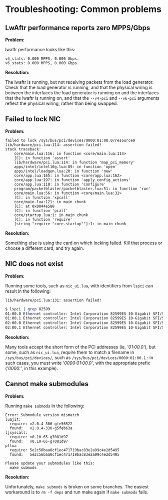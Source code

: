 # Troubleshooting: Common problems

## LwAftr performance reports zero MPPS/Gbps

**Problem:**

lwaftr performance looks like this:

```
v4_stats: 0.000 MPPS, 0.000 Gbps.
v6_stats: 0.000 MPPS, 0.000 Gbps.
```

**Resolution:**

The lwaftr is running, but not receiving packets from the load generator.
Check that the load generator is running, and that the physical wiring is
between the interfaces the load generator is running on and the interfaces
that the lwaftr is running on, and that the `--v4-pci` and `--v6-pci` arguments
reflect the physical wiring, rather than being swapped.

## Failed to lock NIC

**Problem:**

```
failed to lock /sys/bus/pci/devices/0000:01:00.0/resource0
lib/hardware/pci.lua:114: assertion failed!
stack traceback:
	core/main.lua:116: in function <core/main.lua:114>
	[C]: in function 'assert'
	lib/hardware/pci.lua:114: in function 'map_pci_memory'
	apps/intel/intel10g.lua:89: in function 'open'
	apps/intel/loadgen.lua:20: in function 'new'
	core/app.lua:165: in function <core/app.lua:162>
	core/app.lua:197: in function 'apply_config_actions'
	core/app.lua:110: in function 'configure'
	program/packetblaster/packetblaster.lua:51: in function 'run'
	core/main.lua:56: in function <core/main.lua:32>
	[C]: in function 'xpcall'
	core/main.lua:121: in main chunk
	[C]: at 0x0044e580
	[C]: in function 'pcall'
	core/startup.lua:1: in main chunk
	[C]: in function 'require'
	[string "require "core.startup""]:1: in main chunk
```

**Resolution:**

Something else is using the card on which locking failed. Kill that process or
choose a different card, and try again.

## NIC does not exist

**Problem:**

Running some tools, such as `nic_ui.lua`, with identifiers from `lspci` can
result in the following:

```
lib/hardware/pci.lua:131: assertion failed!
```

```bash
$ lspci | grep 82599
01:00.0 Ethernet controller: Intel Corporation 82599ES 10-Gigabit SFI/SFP+
01:00.1 Ethernet controller: Intel Corporation 82599ES 10-Gigabit SFI/SFP+
02:00.0 Ethernet controller: Intel Corporation 82599ES 10-Gigabit SFI/SFP+
02:00.1 Ethernet controller: Intel Corporation 82599ES 10-Gigabit SFI/SFP+
```

**Resolution:**

Many tools accept the short form of the PCI addresses (ie, _'01:00.0'_), but
some, such as `nic_ui.lua`, require them to match a filename in
`/sys/bus/pci/devices/`, such as `/sys/bus/pci/devices/0000:01:00.1` : in such
cases, you must write _'0000:01:00.0'_, with the appropriate prefix (_'0000:'_,
in this example).

## Cannot make submodules

**Problem:**

Running `make submods` in the following:

```
Error: Submodule version mismatch
luajit:
  require: v2.0.4-306-gfe56522
  found:   v2.0.4-330-g5feb63a
ljsyscall:
  require: v0.10-65-g7081d97
  found:   v0.10-65-g7081d97
pflua
  require: 5e2c56baa0cf1ec471719bac83e2a99c4e2d5495
  found:   5e2c56baa0cf1ec471719bac83e2a99c4e2d5495

Please update your submodules like this:
  make submods
```

**Resolution:**

Unfortunately, `make submods` is broken on some branches.
The easiest workaround is to `rm -f deps` and run make again if `make submods` fails.
